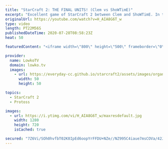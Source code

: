 ```yaml
---
title: "StarCraft 2: THE FINAL UNITS! (Clem vs ShoWTimE)"
excerpt: "Excellent game of StarCraft 2 between Clem and ShoWTimE. In this Terran versus Protoss at the professional level we see an extremely close match betweenn some of the highest ranked players in Europe.  Get more videos & support my work: http://www.patreon.com/lowkotv  My second channel: http://lowko.tv/morelowko"
originalUrl: https://youtube.com/watch?v=H_AIA8G6T_w
type: video
length: PT22M56S
publishedDateTime: 2020-07-28T08:58:23Z
heat: 50

featuredContent: "<iframe width=\"800\" height=\"500\" frameborder=\"0\" src=\"https://www.youtube.com/embed/H_AIA8G6T_w\" allow=\"accelerometer; autoplay; encrypted-media; gyroscope; picture-in-picture\" allowfullscreen></iframe>"

provider:
  name: LowkoTV
  domain: lowko.tv
  images:
    - url: https://everyday-cc.github.io/starcraft2/assets/images/organizations/lowko.tv-50x50.jpg
      width: 50
      height: 50

topics:
  - StarCraft 2
  - Protoss

images:
  - url: https://i.ytimg.com/vi/H_AIA8G6T_w/maxresdefault.jpg
    width: 1280
    height: 720
    isCached: true

secured: "7Z6Vi/SOh0hvfbT02K0IpEd6oopYrFFDU+NZe//NZ995C4iaue7msCOVa/42JnWIjq8sfMVLXTNrFblS0IFTdBu17kQIVZWv3TX/02yir/soYy8Jw7Kmkd5mJF6xnmUFOhYIoqaj3/ttGDICumrCZkIoALgXkaw+WAAlA5p0R4Pj1VQ/wSXLhjz91t5pwRdvAyGiH3e0oKeLxzpPPNnEyU29+3xSg0Ckf3Do5yvZ/i8sis7DUhHsW215gK29HsbsimTtb381wudDQp5a8ZSZ8SDnwlQVwYuFm52CmWfwbgdO5sQA942z55tPsBtBE1C3HrTxKseUPNScFyAIZt6p2nzsu/eIptU9kD2ByV4YxQ4yrlFoxL3rKjg2rFa5H9sGHzLKQsW9Cyqw8YuovuNW27NUKFJ/xCnlYSVeOvfBEdU=;BwgAqbr7veFhAw7gZBOPhw=="
---
```


